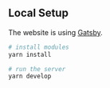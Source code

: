 
## Local Setup

The website is using [Gatsby](https://www.gatsbyjs.com/).

```sh
# install modules
yarn install

# run the server
yarn develop
```
